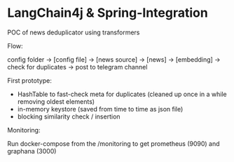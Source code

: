 # LangChain4j & Spring-Integration

POC of news deduplicator using transformers

Flow:

config folder -> [config file] -> [news source] -> [news] -> [embedding] -> check for duplicates -> post to telegram channel


First prototype:
- HashTable to fast-check meta for duplicates (cleaned up once in a while removing oldest elements)
- in-memory keystore (saved from time to time as json file)
- blocking similarity check / insertion


Monitoring:

Run docker-compose from the /monitoring to get prometheus (9090) and graphana (3000)